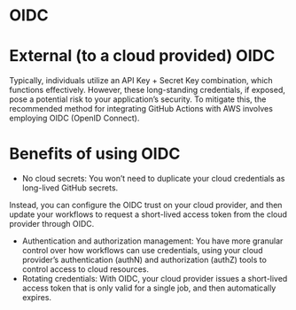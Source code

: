 
# OIDC 

# External (to a cloud provided) OIDC 
Typically, individuals utilize an API Key + Secret Key combination, which functions effectively. However, these long-standing credentials, if exposed, pose a potential risk to your application’s security. To mitigate this, the recommended method for integrating GitHub Actions with AWS involves employing OIDC (OpenID Connect).

# Benefits of using OIDC
* No cloud secrets: You won’t need to duplicate your cloud credentials as long-lived GitHub secrets. 

Instead, you can configure the OIDC trust on your cloud provider, and then update your workflows to request a short-lived access token from the cloud provider through OIDC.

* Authentication and authorization management: You have more granular control over how workflows can use credentials, using your cloud provider’s authentication (authN) and authorization (authZ) tools to control access to cloud resources.
* Rotating credentials: With OIDC, your cloud provider issues a short-lived access token that is only valid for a single job, and then automatically expires.